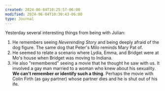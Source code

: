 ```yaml
---
created: 2024-06-04T10:25:57-06:00
modified: 2024-06-04T10:30:43-06:00
type: Journal
---
```


Yesterday several interesting things from being with Julian:

1. He remembers seeing *Neverending Story* and being deeply afraid of the dog figure. The same dog that Peter's Milo reminds Mary Pat of.
2. He seemed to relate a scenario where Lydia, Emma, and Bridget were at Mo's house when Bridget was moving to Indiana.
3. He also "remembered" seeing a movie that he thought he saw with us. It involved a gay man married to a woman who knew about his sexuality. **We can't remember or identify such a thing**. Perhaps the movie with Colin Firth (as gay partner) whose partner dies and he is shut out of his ife.
